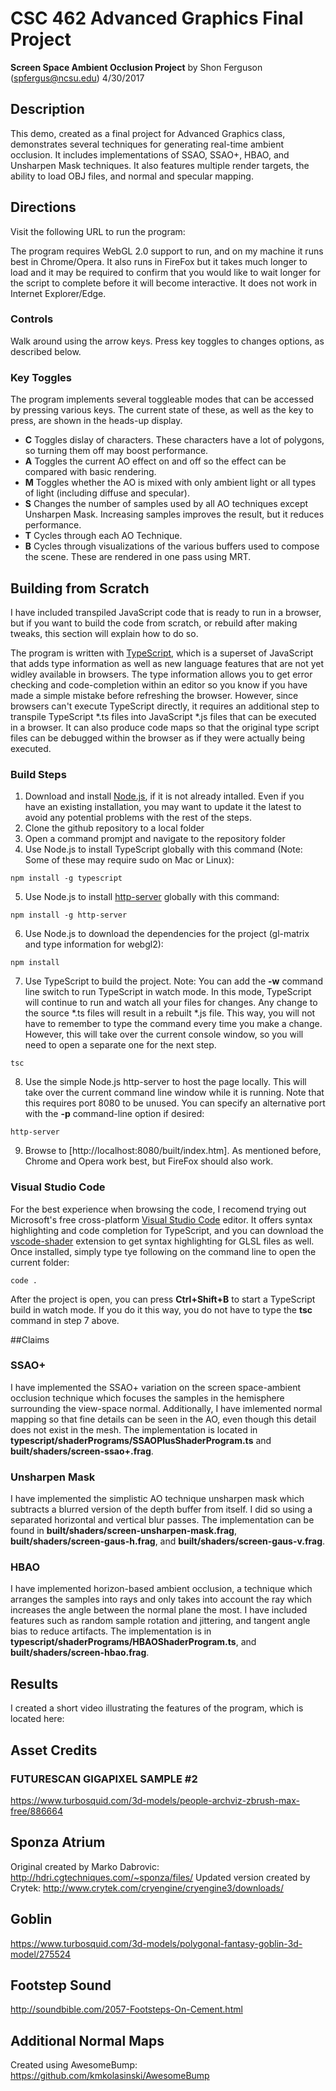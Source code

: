 # CSC 462 Advanced Graphics Final Project
**Screen Space Ambient Occlusion Project**
by Shon Ferguson (spfergus@ncsu.edu)
4/30/2017

## Description
This demo, created as a final project for Advanced Graphics class, demonstrates several techniques for generating real-time ambient occlusion.  It includes implementations of SSAO, SSAO+, HBAO, and Unsharpen Mask techniques.  It also features multiple render targets, the ability to load OBJ files, and normal and specular mapping.

## Directions
Visit the following URL to run the program:

The program requires WebGL 2.0 support to run, and on my machine it runs best in Chrome/Opera.  It also runs in FireFox but it takes much longer to load and it may be required to confirm that you would like to wait longer for the script to complete before it will become interactive.  It does not work in Internet Explorer/Edge.

### Controls
Walk around using the arrow keys.  Press key toggles to changes options, as described below.

### Key Toggles
The program implements several toggleable modes that can be accessed by pressing various keys.  The current state of these, as well as the key to press, are shown in the heads-up display.
 * **C** Toggles dislay of characters.  These characters have a lot of polygons, so turning them off may boost performance.
 * **A** Toggles the current AO effect on and off so the effect can be compared with basic rendering.
 * **M** Toggles whether the AO is mixed with only ambient light or all types of light (including diffuse and specular).
 * **S** Changes the number of samples used by all AO techniques except Unsharpen Mask.  Increasing samples improves the result, but it reduces performance.
 * **T** Cycles through each AO Technique.
 * **B** Cycles through visualizations of the various buffers used to compose the scene.  These are rendered in one pass using MRT.

## Building from Scratch

I have included transpiled JavaScript code that is ready to run in a browser, but if you want to build the code from scratch, or rebuild after making tweaks, this section will explain how to do so.

The program is written with [TypeScript](http://www.typescriptlang.org), which is a superset of JavaScript that adds type information as well as new language features that are not yet widley available in browsers.  The type information allows you to get error checking and code-completion within an editor so you know if you have made a simple mistake before refreshing the browser.  However, since browsers can't execute TypeScript directly, it requires an additional step to transpile TypeScript *.ts files into JavaScript *.js files that can be executed in a browser.  It can also produce code maps so that the original type script files can be debugged within the browser as if they were actually being executed.

### Build Steps
1. Download and install [Node.js](https://nodejs.org/en/), if it is not already intalled.  Even if you have an existing installation, you may want to update it the latest to avoid any potential problems with the rest of the steps.
2. Clone the github repository to a local folder
3. Open a command promjpt and navigate to the repository folder
4. Use Node.js to install TypeScript globally with this command (Note: Some of these may require sudo on Mac or Linux):
```
npm install -g typescript
```
5. Use Node.js to install [http-server](https://www.npmjs.com/package/http-server) globally with this command:
```
npm install -g http-server
```
6. Use Node.js to download the dependencies for the project (gl-matrix and type information for webgl2):
```
npm install
```
7. Use TypeScript to build the project.  Note: You can add the **-w** command line switch to run TypeScript in watch mode.  In this mode, TypeScript will continue to run and watch all your files for changes.  Any change to the source *.ts files will result in a rebuilt *.js file.  This way, you will not have to remember to type the command every time you make a change.  However, this will take over the current console window, so you will need to open a separate one for the next step.
```
tsc
```
8. Use the simple Node.js http-server to host the page locally.  This will take over the current command line window while it is running.  Note that this requires port 8080 to be unused.  You can specify an alternative port with the **-p** command-line option if desired:
```
http-server
```
9. Browse to [http://localhost:8080/built/index.htm].  As mentioned before, Chrome and Opera work best, but FireFox should also work.

### Visual Studio Code

For the best experience when browsing the code, I recomend trying out Microsoft's free cross-platform [Visual Studio Code](https://code.visualstudio.com) editor.  It offers syntax highlighting and code completion for TypeScript, and you can download the [vscode-shader](https://github.com/stef-levesque/vscode-shader) extension to get syntax highlighting for GLSL files as well.  Once installed, simply type tye following on the command line to open the current folder:
```
code .
```
After the project is open, you can press **Ctrl+Shift+B** to start a TypeScript build in watch mode.  If you do it this way, you do not have to type the **tsc** command in step 7 above.

##Claims

### SSAO+
I have implemented the SSAO+ variation on the screen space-ambient occlusion technique which focuses the samples in the hemisphere surrounding the view-space normal.  Additionally, I have imlemented normal mapping so that fine details can be seen in the AO, even though this detail does not exist in the mesh. The implementation is located in **typescript/shaderPrograms/SSAOPlusShaderProgram.ts** and **built/shaders/screen-ssao+.frag**.

### Unsharpen Mask
I have implemented the simplistic AO technique unsharpen mask which subtracts a blurred version of the depth buffer from itself.  I did so using a separated horizontal and vertical blur passes.  The implementation can be found in **built/shaders/screen-unsharpen-mask.frag**, **built/shaders/screen-gaus-h.frag**, and **built/shaders/screen-gaus-v.frag**.

### HBAO
I have implemented horizon-based ambient occlusion, a technique which arranges the samples into rays and only takes into account the ray which increases the angle between the normal plane the most.  I have included features such as random sample rotation and jittering, and tangent angle bias to reduce artifacts.  The implementation is in **typescript/shaderPrograms/HBAOShaderProgram.ts**, and **built/shaders/screen-hbao.frag**.

## Results
I created a short video illustrating the features of the program, which is located here:

## Asset Credits

### FUTURESCAN GIGAPIXEL SAMPLE #2
https://www.turbosquid.com/3d-models/people-archviz-zbrush-max-free/886664

## Sponza Atrium
Original created by Marko Dabrovic: http://hdri.cgtechniques.com/~sponza/files/
Updated version created by Crytek: http://www.crytek.com/cryengine/cryengine3/downloads/

## Goblin
https://www.turbosquid.com/3d-models/polygonal-fantasy-goblin-3d-model/275524

## Footstep Sound
http://soundbible.com/2057-Footsteps-On-Cement.html

## Additional Normal Maps
Created using AwesomeBump: https://github.com/kmkolasinski/AwesomeBump
